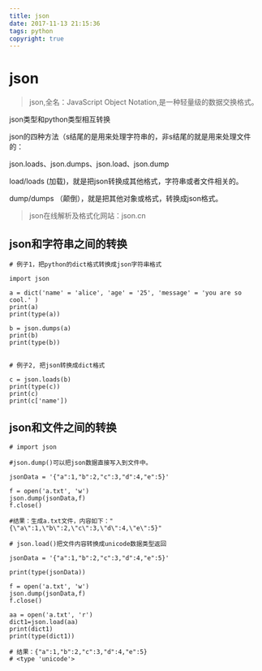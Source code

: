 ```yaml
---
title: json
date: 2017-11-13 21:15:36
tags: python
copyright: true
---
```


# json

> json,全名：JavaScript Object Notation,是一种轻量级的数据交换格式。

<!--more-->

json类型和python类型相互转换

json的四种方法（s结尾的是用来处理字符串的，非s结尾的就是用来处理文件的：

json.loads、json.dumps、json.load、json.dump

load/loads (加载)，就是把json转换成其他格式，字符串或者文件相关的。

dump/dumps （颠倒），就是把其他对象或格式，转换成json格式。

> json在线解析及格式化网站：json.cn

## json和字符串之间的转换

```
# 例子1，把python的dict格式转换成json字符串格式

import json

a = dict('name' = 'alice', 'age' = '25', 'message' = 'you are so cool.' )
print(a)
print(type(a))

b = json.dumps(a)
print(b)
print(type(b))


# 例子2, 把json转换成dict格式

c = json.loads(b)
print(type(c))
print(c)
print(c['name'])

```

## json和文件之间的转换

```
# import json

#json.dump()可以把json数据直接写入到文件中。

jsonData = '{"a":1,"b":2,"c":3,"d":4,"e":5}'

f = open('a.txt', 'w')
json.dump(jsonData,f)
f.close()

#结果：生成a.txt文件，内容如下："{\"a\":1,\"b\":2,\"c\":3,\"d\":4,\"e\":5}"

```

```
# json.load()把文件内容转换成unicode数据类型返回

jsonData = '{"a":1,"b":2,"c":3,"d":4,"e":5}'

print(type(jsonData))

f = open('a.txt', 'w')
json.dump(jsonData,f)
f.close()

aa = open('a.txt', 'r')
dict1=json.load(aa)
print(dict1)
print(type(dict1))

# 结果：{"a":1,"b":2,"c":3,"d":4,"e":5}
# <type 'unicode'>

```


